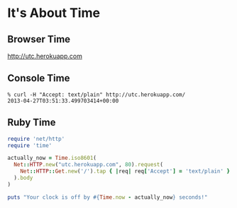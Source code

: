 # It's About Time

## Browser Time

http://utc.herokuapp.com

## Console Time

```
% curl -H "Accept: text/plain" http://utc.herokuapp.com/
2013-04-27T03:51:33.499703414+00:00
```

## Ruby Time

```ruby
require 'net/http'
require 'time'

actually_now = Time.iso8601(
  Net::HTTP.new("utc.herokuapp.com", 80).request(
    Net::HTTP::Get.new('/').tap { |req| req['Accept'] = 'text/plain' }
  ).body
)

puts "Your clock is off by #{Time.now - actually_now} seconds!"
```
